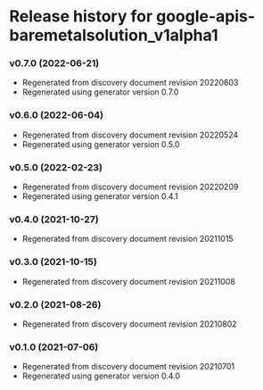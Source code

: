 # Release history for google-apis-baremetalsolution_v1alpha1

### v0.7.0 (2022-06-21)

* Regenerated from discovery document revision 20220603
* Regenerated using generator version 0.7.0

### v0.6.0 (2022-06-04)

* Regenerated from discovery document revision 20220524
* Regenerated using generator version 0.5.0

### v0.5.0 (2022-02-23)

* Regenerated from discovery document revision 20220209
* Regenerated using generator version 0.4.1

### v0.4.0 (2021-10-27)

* Regenerated from discovery document revision 20211015

### v0.3.0 (2021-10-15)

* Regenerated from discovery document revision 20211008

### v0.2.0 (2021-08-26)

* Regenerated from discovery document revision 20210802

### v0.1.0 (2021-07-06)

* Regenerated from discovery document revision 20210701
* Regenerated using generator version 0.4.0

